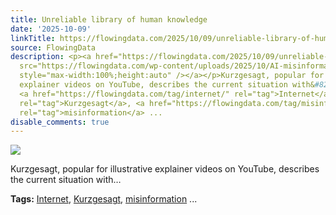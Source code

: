 ```yaml
---
title: Unreliable library of human knowledge
date: '2025-10-09'
linkTitle: https://flowingdata.com/2025/10/09/unreliable-library-of-human-knowledge/
source: FlowingData
description: <p><a href="https://flowingdata.com/2025/10/09/unreliable-library-of-human-knowledge/"><img
  src="https://flowingdata.com/wp-content/uploads/2025/10/AI-misinformation-Kurzgesagt-750x422.png"
  style="max-width:100%;height:auto" /></a></p>Kurzgesagt, popular for illustrative
  explainer videos on YouTube, describes the current situation with&#8230;<p><strong>Tags:</strong>
  <a href="https://flowingdata.com/tag/internet/" rel="tag">Internet</a>, <a href="https://flowingdata.com/tag/kurzgesagt/"
  rel="tag">Kurzgesagt</a>, <a href="https://flowingdata.com/tag/misinformation/"
  rel="tag">misinformation</a> ...
disable_comments: true
---
```

<p><a href="https://flowingdata.com/2025/10/09/unreliable-library-of-human-knowledge/"><img src="https://flowingdata.com/wp-content/uploads/2025/10/AI-misinformation-Kurzgesagt-750x422.png" style="max-width:100%;height:auto" /></a></p>Kurzgesagt, popular for illustrative explainer videos on YouTube, describes the current situation with&#8230;<p><strong>Tags:</strong> <a href="https://flowingdata.com/tag/internet/" rel="tag">Internet</a>, <a href="https://flowingdata.com/tag/kurzgesagt/" rel="tag">Kurzgesagt</a>, <a href="https://flowingdata.com/tag/misinformation/" rel="tag">misinformation</a> ...